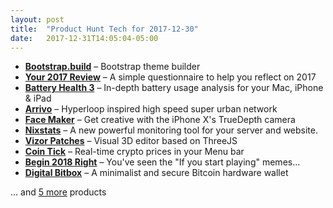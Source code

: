 ```yaml
---
layout: post
title:  "Product Hunt Tech for 2017-12-30"
date:   2017-12-31T14:05:04-05:00
---
```


* **[Bootstrap.build](https://www.producthunt.com/posts/bootstrap-build?utm_campaign=producthunt-api&utm_medium=api&utm_source=Application%3A+Daily+Digest+RSS+%28ID%3A+3202%29)** – Bootstrap theme builder
* **[Your 2017 Review](https://www.producthunt.com/posts/your-2017-review?utm_campaign=producthunt-api&utm_medium=api&utm_source=Application%3A+Daily+Digest+RSS+%28ID%3A+3202%29)** – A simple questionnaire to help you reflect on 2017
* **[Battery Health 3](https://www.producthunt.com/posts/battery-health-3?utm_campaign=producthunt-api&utm_medium=api&utm_source=Application%3A+Daily+Digest+RSS+%28ID%3A+3202%29)** – In-depth battery usage analysis for your Mac, iPhone & iPad
* **[Arrivo](https://www.producthunt.com/posts/arrivo?utm_campaign=producthunt-api&utm_medium=api&utm_source=Application%3A+Daily+Digest+RSS+%28ID%3A+3202%29)** – Hyperloop inspired high speed super urban network
* **[Face Maker](https://www.producthunt.com/posts/face-maker-2?utm_campaign=producthunt-api&utm_medium=api&utm_source=Application%3A+Daily+Digest+RSS+%28ID%3A+3202%29)** – Get creative with the iPhone X's TrueDepth camera
* **[Nixstats](https://www.producthunt.com/posts/nixstats?utm_campaign=producthunt-api&utm_medium=api&utm_source=Application%3A+Daily+Digest+RSS+%28ID%3A+3202%29)** – A new powerful monitoring tool for your server and website.
* **[Vizor Patches](https://www.producthunt.com/posts/vizor-patches?utm_campaign=producthunt-api&utm_medium=api&utm_source=Application%3A+Daily+Digest+RSS+%28ID%3A+3202%29)** – Visual 3D editor based on ThreeJS
* **[Coin Tick](https://www.producthunt.com/posts/coin-tick?utm_campaign=producthunt-api&utm_medium=api&utm_source=Application%3A+Daily+Digest+RSS+%28ID%3A+3202%29)** – Real-time crypto prices in your Menu bar
* **[Begin 2018 Right](https://www.producthunt.com/posts/begin-2018-right?utm_campaign=producthunt-api&utm_medium=api&utm_source=Application%3A+Daily+Digest+RSS+%28ID%3A+3202%29)** – You've seen the "If you start playing" memes...
* **[Digital Bitbox](https://www.producthunt.com/posts/digital-bitbox?utm_campaign=producthunt-api&utm_medium=api&utm_source=Application%3A+Daily+Digest+RSS+%28ID%3A+3202%29)** – A minimalist and secure Bitcoin hardware wallet

… and [5 more](https://www.producthunt.com/tech) products